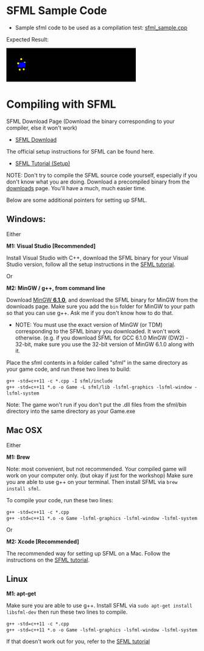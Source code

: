 # SFML Sample Code

* Sample sfml code to be used as a compilation test: [sfml_sample.cpp](https://raw.githubusercontent.com/Ohohcakester/gdg-sfml-workshop/master/compilation_tests/sample_game.cpp?token=AE989UeWcuWW9S6mQSNjnEadbe22VENZks5XUCg6wA%3D%3D)

Expected Result:

![sfml_sample](images/sfml_sample.gif)

# Compiling with SFML

SFML Download Page (Download the binary corresponding to your compiler, else it won't work)

* [SFML Download](https://www.sfml-dev.org/download/sfml/2.4.2/)

The official setup instructions for SFML can be found here.

* [SFML Tutorial (Setup)](https://www.sfml-dev.org/tutorials/2.4/)

NOTE: Don't try to compile the SFML source code yourself, especially if you don't know what you are doing. Download a precompiled binary from the [downloads](https://www.sfml-dev.org/download/sfml/2.4.2/) page. You'll have a much, much easier time.


Below are some additional pointers for setting up SFML.

## Windows:
Either

**M1: Visual Studio [Recommended]**

Install Visual Studio with C++, download the SFML binary for your Visual Studio version, follow all the setup instructions in the [SFML tutorial](http://www.sfml-dev.org/tutorials/2.3/start-vc.php).

Or

**M2: MinGW / g++, from command line**

Download [MinGW **6.1.0**](https://sourceforge.net/projects/mingw-w64/files/Toolchains%20targetting%20Win32/Personal%20Builds/mingw-builds/6.1.0/threads-posix/dwarf/i686-6.1.0-release-posix-dwarf-rt_v5-rev0.7z/download), and download the SFML binary for MinGW from the downloads page. Make sure you add the `bin` folder for MinGW to your path so that you can use g++. Ask me if you don't know how to do that.
- NOTE: You must use the exact version of MinGW (or TDM) corresponding to the SFML binary you downloaded. It won't work otherwise. (e.g. if you download SFML for GCC 6.1.0 MinGW (DW2) - 32-bit, make sure you use the 32-bit version of MinGW 6.1.0 along with it.

Place the sfml contents in a folder called "sfml" in the same directory as your game code, and run these two lines to build:
```
g++ -std=c++11 -c *.cpp -I sfml/include
g++ -std=c++11 *.o -o Game -L sfml/lib -lsfml-graphics -lsfml-window -lsfml-system
```

Note: The game won't run if you don't put the .dll files from the sfml/bin directory into the same directory as your Game.exe


## Mac OSX

Either

**M1: Brew**

Note: most convenient, but not recommended. Your compiled game will work on your computer only. (but okay if just for the workshop)
Make sure you are able to use g++ on your terminal. Then install SFML via `brew install sfml`.

To compile your code, run these two lines:
```
g++ -std=c++11 -c *.cpp
g++ -std=c++11 *.o -o Game -lsfml-graphics -lsfml-window -lsfml-system
```

Or

**M2: Xcode [Recommended]**

The recommended way for setting up SFML on a Mac. Follow the instructions on the [SFML tutorial](https://www.sfml-dev.org/tutorials/2.4/start-osx.php).


## Linux

**M1: apt-get**

Make sure you are able to use g++. Install SFML via `sudo apt-get install libsfml-dev`
then run these two lines to compile.
```
g++ -std=c++11 -c *.cpp
g++ -std=c++11 *.o -o Game -lsfml-graphics -lsfml-window -lsfml-system
```

If that doesn't work out for you, refer to the [SFML tutorial](https://www.sfml-dev.org/tutorials/2.4/start-linux.php)